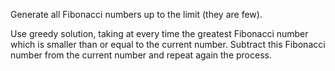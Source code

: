 Generate all Fibonacci numbers up to the limit (they are few).

Use greedy solution, taking at every time the greatest Fibonacci number which is smaller than or equal to the current number. Subtract this Fibonacci number from the current number and repeat again the process.
